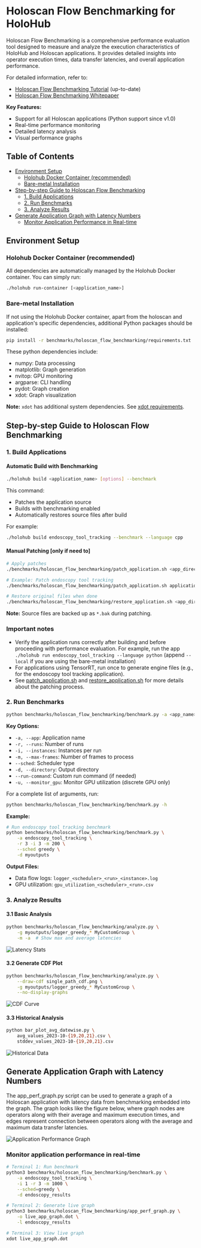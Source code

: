 # Holoscan Flow Benchmarking for HoloHub

Holoscan Flow Benchmarking is a comprehensive performance evaluation tool designed to measure and analyze the execution characteristics of HoloHub and Holoscan applications. It provides detailed insights into operator execution times, data transfer latencies, and overall application performance.

For detailed information, refer to:

- [Holoscan Flow Benchmarking Tutorial](./flow_benchmarking_tutorial.md) (up-to-date)
- [Holoscan Flow Benchmarking Whitepaper](https://developer.download.nvidia.com/holoscan/Holoscan-Flow-Benchmarking.pdf)

**Key Features:**

- Support for all Holoscan applications (Python support since v1.0)
- Real-time performance monitoring
- Detailed latency analysis
- Visual performance graphs

## Table of Contents

- [Environment Setup](#environment-setup)
  - [Holohub Docker Container (recommended)](#holohub-docker-container-recommended)
  - [Bare-metal Installation](#bare-metal-installation)
- [Step-by-step Guide to Holoscan Flow Benchmarking](#step-by-step-guide-to-holoscan-flow-benchmarking)
  - [1. Build Applications](#1-build-applications)
  - [2. Run Benchmarks](#2-run-benchmarks)
  - [3. Analyze Results](#3-analyze-results)
- [Generate Application Graph with Latency Numbers](#generate-application-graph-with-latency-numbers)
  - [Monitor Application Performance in Real-time](#monitor-application-performance-in-real-time)

## Environment Setup

### Holohub Docker Container (recommended)

All dependencies are automatically managed by the Holohub Docker container. You can simply run:

```bash
./holohub run-container [<application_name>]
```

### Bare-metal Installation

If not using the Holohub Docker container, apart from the holoscan and application's specific dependencies, additional Python packages should be installed:

```bash
pip install -r benchmarks/holoscan_flow_benchmarking/requirements.txt
```

These python dependencies include:

- numpy: Data processing
- matplotlib: Graph generation
- nvitop: GPU monitoring
- argparse: CLI handling
- pydot: Graph creation
- xdot: Graph visualization

**Note:** `xdot` has additional system dependencies. See [xdot requirements](https://github.com/jrfonseca/xdot.py?tab=readme-ov-file#requirements).

## Step-by-step Guide to Holoscan Flow Benchmarking

### 1. Build Applications

#### Automatic Build with Benchmarking

```bash
./holohub build <application_name> [options] --benchmark
```

This command:

- Patches the application source
- Builds with benchmarking enabled
- Automatically restores source files after build

For example:
```bash
./holohub build endoscopy_tool_tracking --benchmark --language cpp
```

#### Manual Patching [only if need to]

```bash
# Apply patches
./benchmarks/holoscan_flow_benchmarking/patch_application.sh <app_directory>

# Example: Patch endoscopy tool tracking
./benchmarks/holoscan_flow_benchmarking/patch_application.sh applications/endoscopy_tool_tracking

# Restore original files when done
./benchmarks/holoscan_flow_benchmarking/restore_application.sh <app_directory>
```

**Note:** Source files are backed up as `*.bak` during patching.

### Important notes

- Verify the application runs correctly after building and before proceeding with performance evaluation.
  For example, run the app `./holohub run endoscopy_tool_tracking --language python` (append `--local` if you are using the bare-metal installation)
- For applications using TensorRT, run once to generate engine files (e.g., for the endoscopy tool tracking application).
- See [patch_application.sh](./patch_application.sh) and [restore_application.sh](./restore_application.sh) for more details about the patching process.

### 2. Run Benchmarks

```bash
python benchmarks/holoscan_flow_benchmarking/benchmark.py -a <app_name> [options]
```

**Key Options:**

- `-a, --app`: Application name
- `-r, --runs`: Number of runs
- `-i, --instances`: Instances per run
- `-m, --max-frames`: Number of frames to process
- `--sched`: Scheduler type
- `-d, --directory`: Output directory
- `--run-command`: Custom run command (if needed)
- `-u, --monitor_gpu`: Monitor GPU utilization (discrete GPU only)

For a complete list of arguments, run:

```bash
python benchmarks/holoscan_flow_benchmarking/benchmark.py -h
```

**Example:**

```bash
# Run endoscopy tool tracking benchmark
python benchmarks/holoscan_flow_benchmarking/benchmark.py \
    -a endoscopy_tool_tracking \
    -r 3 -i 3 -m 200 \
    --sched greedy \
    -d myoutputs
```

**Output Files:**

- Data flow logs: `logger_<scheduler>_<run>_<instance>.log`
- GPU utilization: `gpu_utilization_<scheduler>_<run>.csv`

### 3. Analyze Results

#### 3.1 Basic Analysis

```bash
python benchmarks/holoscan_flow_benchmarking/analyze.py \
    -g myoutputs/logger_greedy_* MyCustomGroup \
    -m -a  # Show max and average latencies
```

![Latency Stats](sample_output.png)

#### 3.2 Generate CDF Plot

```bash
python benchmarks/holoscan_flow_benchmarking/analyze.py \
    --draw-cdf single_path_cdf.png \
    -g myoutputs/logger_greedy_* MyCustomGroup \
    --no-display-graphs
```

![CDF Curve](single_path_cdf.png)

#### 3.3 Historical Analysis

```bash
python bar_plot_avg_datewise.py \
    avg_values_2023-10-{19,20,21}.csv \
    stddev_values_2023-10-{19,20,21}.csv
```

![Historical Data](avg_2023-10-21.png)

## Generate Application Graph with Latency Numbers

The app_perf_graph.py script can be used to generate a graph of a Holoscan application with latency data from benchmarking embedded into the graph. The graph looks like the figure below, where graph nodes are operators along with their average and maximum execution times, and edges represent connection between operators along with the average and maximum data transfer latencies.

![Application Performance Graph](application_perf.png)

### Monitor application performance in real-time

```bash
# Terminal 1: Run benchmark
python3 benchmarks/holoscan_flow_benchmarking/benchmark.py \
    -a endoscopy_tool_tracking \
    -i 1 -r 3 -m 1000 \
    --sched=greedy \
    -d endoscopy_results

# Terminal 2: Generate live graph
python3 benchmarks/holoscan_flow_benchmarking/app_perf_graph.py \
    -o live_app_graph.dot \
    -l endoscopy_results

# Terminal 3: View live graph
xdot live_app_graph.dot
```
